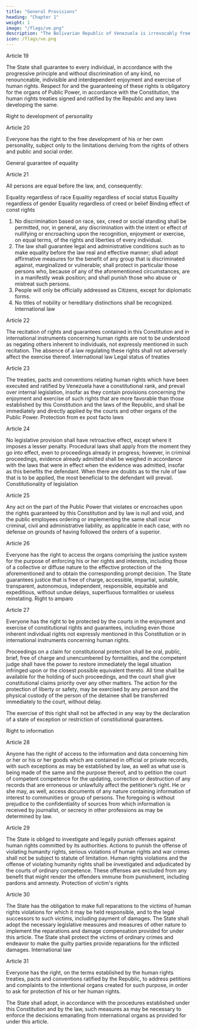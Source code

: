 ```yaml
---
title: "General Provisions"
heading: "Chapter 1"
weight: 1
image: "/flags/ve.png"
description: "The Bolivarian Republic of Venezuela is irrevocably free and independent, basing its moral property and values of freedom, equality, justice and international peace on the doctrine of Simon Bolivar, the Liberator"
icon: /flags/ve.png
---
```



Article 19

The State shall guarantee to every individual, in accordance with the progressive principle and without discrimination of any kind, no renounceable, indivisible and interdependent enjoyment and exercise of human rights. Respect for and the guaranteeing of these rights is obligatory for the organs of Public Power, in accordance with the Constitution, the human rights treaties signed and ratified by the Republic and any laws developing the same.

Right to development of personality

Article 20

Everyone has the right to the free development of his or her own personality, subject only to the limitations deriving from the rights of others and public and social order. 

General guarantee of equality

Article 21

All persons are equal before the law, and, consequently:

Equality regardless of race
Equality regardless of social status
Equality regardless of gender
Equality regardless of creed or belief
Binding effect of const rights

1. No discrimination based on race, sex, creed or social standing shall be permitted, nor, in general, any discrimination with the intent or effect of nullifying or encroaching upon the recognition, enjoyment or exercise, on equal terms, of the rights and liberties of every individual.
2. The law shall guarantee legal and administrative conditions such as to make
equality before the law real and effective manner; shall adopt affirmative
measures for the benefit of any group that is discriminated against, marginalized
or vulnerable; shall protect in particular those persons who, because of any of the
aforementioned circumstances, are in a manifestly weak position; and shall
punish those who abuse or mistreat such persons.
3. People will only be officially addressed as Citizens, except for diplomatic forms.
4. No titles of nobility or hereditary distinctions shall be recognized.
International law

Article 22

The recitation of rights and guarantees contained in this Constitution and in
international instruments concerning human rights are not to be understood as negating
others inherent to individuals, not expressly mentioned in such recitation. The absence
of a law regulating these rights shall not adversely affect the exercise thereof.
International law
Legal status of treaties

Article 23

The treaties, pacts and conventions relating human rights which have been executed
and ratified by Venezuela have a constitutional rank, and prevail over internal
legislation, insofar as they contain provisions concerning the enjoyment and exercise of
such rights that are more favorable than those established by this Constitution and the
laws of the Republic, and shall be immediately and directly applied by the courts and
other organs of the Public Power.
Protection from ex post facto laws

Article 24

No legislative provision shall have retroactive effect, except where it imposes a lesser
penalty. Procedural laws shall apply from the moment they go into effect, even to
proceedings already in progress; however, in criminal proceedings, evidence already
admitted shall be weighed in accordance with the laws that were in effect when the
evidence was admitted, insofar as this benefits the defendant.
When there are doubts as to the rule of law that is to be applied, the most beneficial to
the defendant will prevail.
Constitutionality of legislation

Article 25

Any act on the part of the Public Power that violates or encroaches upon the rights
guaranteed by this Constitution and by law is null and void, and the public employees
ordering or implementing the same shall incur criminal, civil and administrative liability,
as applicable in each case, with no defense on grounds of having followed the orders of a
superior.

Article 26

Everyone has the right to access the organs comprising the justice system for the
purpose of enforcing his or her rights and interests, including those of a collective or
diffuse nature to the effective protection of the aforementioned and to obtain the
corresponding prompt decision.
The State guarantees justice that is free of charge, accessible, impartial, suitable,
transparent, autonomous, independent, responsible, equitable and expeditious, without
undue delays, superfluous formalities or useless reinstating.
Right to amparo


Article 27

Everyone has the right to be protected by the courts in the enjoyment and exercise of constitutional rights and guarantees, including even those inherent individual rights not expressly mentioned in this Constitution or in international instruments concerning human rights.

Proceedings on a claim for constitutional protection shall be oral, public, brief, free of
charge and unencumbered by formalities, and the competent judge shall have the power
to restore immediately the legal situation infringed upon or the closest possible
equivalent thereto. All time shall be available for the holding of such proceedings, and
the court shall give constitutional claims priority over any other matters.
The action for the protection of liberty or safety, may be exercised by any person and
the physical custody of the person of the detainee shall be transferred immediately to
the court, without delay.

The exercise of this right shall not be affected in any way by the declaration of a state of
exception or restriction of constitutional guarantees.

Right to information

Article 28

Anyone has the right of access to the information and data concerning him or her or his
or her goods which are contained in official or private records, with such exceptions as
may be established by law, as well as what use is being made of the same and the
purpose thereof, and to petition the court of competent competence for the updating,
correction or destruction of any records that are erroneous or unlawfully affect the
petitioner’s right. He or she may, as well, access documents of any nature containing
information of interest to communities or group of persons. The foregoing is without
prejudice to the confidentiality of sources from which information is received by
journalist, or secrecy in other professions as may be determined by law.

Article 29

The State is obliged to investigate and legally punish offenses against human rights
committed by its authorities.
Actions to punish the offense of violating humanity rights, serious violations of human
rights and war crimes shall not be subject to statute of limitation. Human rights
violations and the offense of violating humanity rights shall be investigated and
adjudicated by the courts of ordinary competence. These offenses are excluded from
any benefit that might render the offenders immune from punishment, including pardons
and amnesty.
Protection of victim's rights

Article 30

The State has the obligation to make full reparations to the victims of human rights
violations for which it may be held responsible, and to the legal successors to such
victims, including payment of damages.
The State shall adopt the necessary legislative measures and measures of other nature
to implement the reparations and damage compensation provided for under this article.
The State shall protect the victims of ordinary crimes and endeavor to make the guilty
parties provide reparations for the inflicted damages.
International law

Article 31

Everyone has the right, on the terms established by the human rights treaties, pacts
and conventions ratified by the Republic, to address petitions and complaints to the
intentional organs created for such purpose, in order to ask for protection of his or her
human rights.

The State shall adopt, in accordance with the procedures established under this
Constitution and by the law, such measures as may be necessary to enforce the decisions emanating from international organs as provided for under this article.
